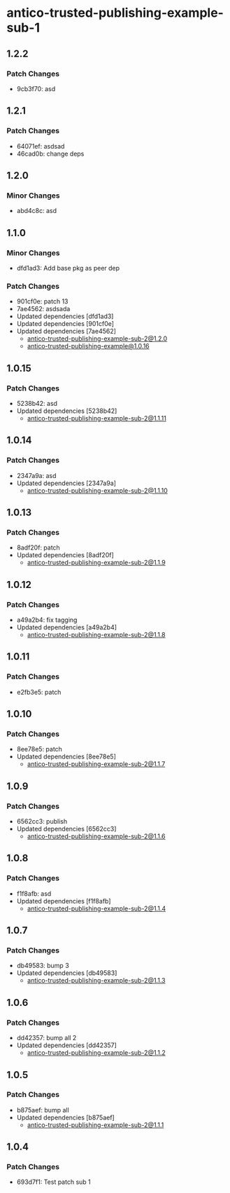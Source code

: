 # antico-trusted-publishing-example-sub-1

## 1.2.2

### Patch Changes

- 9cb3f70: asd

## 1.2.1

### Patch Changes

- 64071ef: asdsad
- 46cad0b: change deps

## 1.2.0

### Minor Changes

- abd4c8c: asd

## 1.1.0

### Minor Changes

- dfd1ad3: Add base pkg as peer dep

### Patch Changes

- 901cf0e: patch 13
- 7ae4562: asdsada
- Updated dependencies [dfd1ad3]
- Updated dependencies [901cf0e]
- Updated dependencies [7ae4562]
  - antico-trusted-publishing-example-sub-2@1.2.0
  - antico-trusted-publishing-example@1.0.16

## 1.0.15

### Patch Changes

- 5238b42: asd
- Updated dependencies [5238b42]
  - antico-trusted-publishing-example-sub-2@1.1.11

## 1.0.14

### Patch Changes

- 2347a9a: asd
- Updated dependencies [2347a9a]
  - antico-trusted-publishing-example-sub-2@1.1.10

## 1.0.13

### Patch Changes

- 8adf20f: patch
- Updated dependencies [8adf20f]
  - antico-trusted-publishing-example-sub-2@1.1.9

## 1.0.12

### Patch Changes

- a49a2b4: fix tagging
- Updated dependencies [a49a2b4]
  - antico-trusted-publishing-example-sub-2@1.1.8

## 1.0.11

### Patch Changes

- e2fb3e5: patch

## 1.0.10

### Patch Changes

- 8ee78e5: patch
- Updated dependencies [8ee78e5]
  - antico-trusted-publishing-example-sub-2@1.1.7

## 1.0.9

### Patch Changes

- 6562cc3: publish
- Updated dependencies [6562cc3]
  - antico-trusted-publishing-example-sub-2@1.1.6

## 1.0.8

### Patch Changes

- f1f8afb: asd
- Updated dependencies [f1f8afb]
  - antico-trusted-publishing-example-sub-2@1.1.4

## 1.0.7

### Patch Changes

- db49583: bump 3
- Updated dependencies [db49583]
  - antico-trusted-publishing-example-sub-2@1.1.3

## 1.0.6

### Patch Changes

- dd42357: bump all 2
- Updated dependencies [dd42357]
  - antico-trusted-publishing-example-sub-2@1.1.2

## 1.0.5

### Patch Changes

- b875aef: bump all
- Updated dependencies [b875aef]
  - antico-trusted-publishing-example-sub-2@1.1.1

## 1.0.4

### Patch Changes

- 693d7f1: Test patch sub 1

